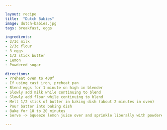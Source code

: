 ```yaml
---

layout: recipe
title:  "Dutch Babies"
image: dutch-babies.jpg
tags: breakfast, eggs

ingredients:
- 2/3c milk
- 2/3c flour
- 3 eggs
- 1/2 stick butter
- Lemon
- Powdered sugar

directions:
- Preheat oven to 400f
- If using cast iron, preheat pan
- Blend eggs for 1 minute on high in blender
- Slowly add milk while continuing to blend
- Slowly add flour while continuing to blend
- Melt 1/2 stick of butter in baking dish (about 2 minutes in oven)
- Pour batter into baking dish
- Bake for 18 to 20 minutes
- Serve -> Squeeze lemon juice over and sprinkle liberally with powdered sugar

---
```

